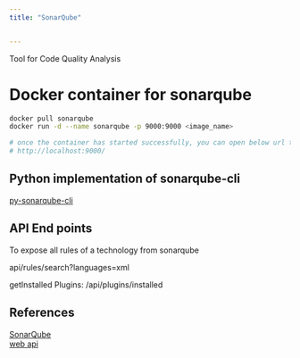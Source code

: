 ```yaml
---
title: "SonarQube"


---
```


Tool for Code Quality Analysis

# Docker container for sonarqube

```sh
docker pull sonarqube
docker run -d --name sonarqube -p 9000:9000 <image_name>

# once the container has started successfully, you can open below url to access sonaqube.
# http://localhost:9000/
```

## Python implementation of sonarqube-cli

[py-sonarqube-cli](https://github.com/sriram-yeluri/py-sonarqube-cli)


## API End points

To expose all rules of a technology from sonarqube

api/rules/search?languages=xml


getInstalled Plugins: 
/api/plugins/installed

## References

[SonarQube](https://www.sonarqube.org/)  
[web api](http://localhost:9000/web_api)



